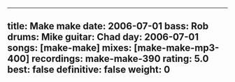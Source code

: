 
---
title: Make make
date: 2006-07-01
bass:	Rob
drums:	Mike
guitar:	Chad
day: 2006-07-01
songs: [make-make]
mixes: [make-make-mp3-400]
recordings: make-make-390
rating: 5.0
best: false
definitive: false
weight: 0
---
